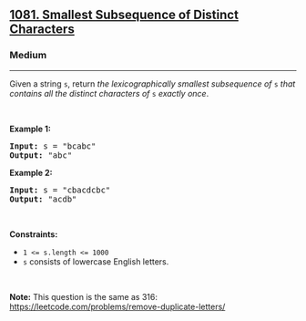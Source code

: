 <h2><a href="https://leetcode.com/problems/smallest-subsequence-of-distinct-characters/">1081. Smallest Subsequence of Distinct Characters</a></h2><h3>Medium</h3><hr><div bis_skin_checked="1"><p>Given a string <code>s</code>, return <em>the lexicographically smallest subsequence of</em> <code>s</code> <em>that contains all the distinct characters of</em> <code>s</code> <em>exactly once</em>.</p>

<p>&nbsp;</p>
<p><strong>Example 1:</strong></p>

<pre><strong>Input:</strong> s = "bcabc"
<strong>Output:</strong> "abc"
</pre>

<p><strong>Example 2:</strong></p>

<pre><strong>Input:</strong> s = "cbacdcbc"
<strong>Output:</strong> "acdb"
</pre>

<p>&nbsp;</p>
<p><strong>Constraints:</strong></p>

<ul>
	<li><code>1 &lt;= s.length &lt;= 1000</code></li>
	<li><code>s</code> consists of lowercase English letters.</li>
</ul>

<p>&nbsp;</p>
<strong>Note:</strong> This question is the same as 316: <a href="https://leetcode.com/problems/remove-duplicate-letters/" target="_blank">https://leetcode.com/problems/remove-duplicate-letters/</a></div>